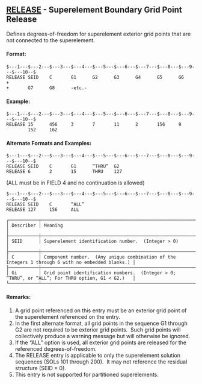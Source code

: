 ## [RELEASE](https://nexus.hexagon.com/documentationcenter/bundle/MSC_Nastran_2022.4/page/Nastran_Combined_Book/qrg/bulkqrs/TOC.RELEASE.xhtml) - Superelement Boundary Grid Point Release

Defines degrees-of-freedom for superelement exterior grid points that are not connected to the superelement.

#### Format:

```nastran
$---1---$---2---$---3---$---4---$---5---$---6---$---7---$---8---$---9---$---10--$
RELEASE SEID    C       G1      G2      G3      G4      G5      G6      +       
+       G7      G8      -etc.-                                                  
```

#### Example:

```nastran
$---1---$---2---$---3---$---4---$---5---$---6---$---7---$---8---$---9---$---10--$
RELEASE 15      456     3       7       11      2       156     9               
        152     162                                                             
```

#### Alternate Formats and Examples:

```nastran
$---1---$---2---$---3---$---4---$---5---$---6---$---7---$---8---$---9---$---10--$
RELEASE SEID    C       G1      “THRU”  G2                                      
RELEASE 6       2       15      THRU    127                                     
```

(ALL must be in FIELD 4 and no continuation is allowed)

```nastran
$---1---$---2---$---3---$---4---$---5---$---6---$---7---$---8---$---9---$---10--$
RELEASE SEID    C       “ALL”                                                   
RELEASE 127     156     ALL                                                     
```

```text
┌───────────┬──────────────────────────────────────────────────────────────────────────────────────────────────┐
│ Describer │ Meaning                                                                                          │
├───────────┼──────────────────────────────────────────────────────────────────────────────────────────────────┤
│ SEID      │ Superelement identification number.  (Integer > 0)                                               │
├───────────┼──────────────────────────────────────────────────────────────────────────────────────────────────┤
│ C         │ Component number.  (Any unique combination of the Integers 1 through 6 with no embedded blanks.) │
├───────────┼──────────────────────────────────────────────────────────────────────────────────────────────────┤
│ Gi        │ Grid point identification numbers.  (Integer > 0; “THRU”, or “ALL”; For THRU option, G1 < G2.)   │
└───────────┴──────────────────────────────────────────────────────────────────────────────────────────────────┘
```

#### Remarks:

1. A grid point referenced on this entry must be an exterior grid point of the superelement referenced on the entry.
2. In the first alternate format, all grid points in the sequence G1 through G2 are not required to be exterior grid points.  Such grid points will collectively produce a warning message but will otherwise be ignored.
3. If the “ALL” option is used, all exterior grid points are released for the referenced degrees-of-freedom.
4. The RELEASE entry is applicable to only the superelement solution sequences (SOLs 101 through 200).  It may not reference the residual structure (SEID = 0).
5. This entry is not supported for partitioned superelements.
